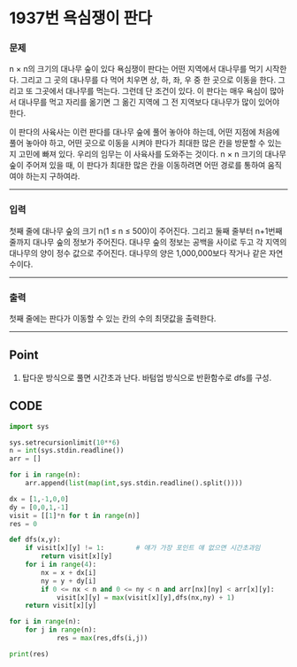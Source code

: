 # 1937번 욕심쟁이 판다



### 문제



n × n의 크기의 대나무 숲이 있다 욕심쟁이 판다는 어떤 지역에서 대나무를 먹기 시작한다. 그리고 그 곳의 대나무를 다 먹어 치우면 상, 하, 좌, 우 중 한 곳으로 이동을 한다. 그리고 또 그곳에서 대나무를 먹는다. 그런데 단 조건이 있다. 이 판다는 매우 욕심이 많아서 대나무를 먹고 자리를 옮기면 그 옮긴 지역에 그 전 지역보다 대나무가 많이 있어야 한다.

이 판다의 사육사는 이런 판다를 대나무 숲에 풀어 놓아야 하는데, 어떤 지점에 처음에 풀어 놓아야 하고, 어떤 곳으로 이동을 시켜야 판다가 최대한 많은 칸을 방문할 수 있는지 고민에 빠져 있다. 우리의 임무는 이 사육사를 도와주는 것이다. n × n 크기의 대나무 숲이 주어져 있을 때, 이 판다가 최대한 많은 칸을 이동하려면 어떤 경로를 통하여 움직여야 하는지 구하여라.

---

### 입력



첫째 줄에 대나무 숲의 크기 n(1 ≤ n ≤ 500)이 주어진다. 그리고 둘째 줄부터 n+1번째 줄까지 대나무 숲의 정보가 주어진다. 대나무 숲의 정보는 공백을 사이로 두고 각 지역의 대나무의 양이 정수 값으로 주어진다. 대나무의 양은 1,000,000보다 작거나 같은 자연수이다.

---

### 출력



첫째 줄에는 판다가 이동할 수 있는 칸의 수의 최댓값을 출력한다.

---

## Point



1. 탑다운 방식으로 풀면 시간초과 난다. 바텀업 방식으로 반환함수로 dfs를 구성.



## CODE

```python
import sys

sys.setrecursionlimit(10**6)
n = int(sys.stdin.readline())
arr = []

for i in range(n):
    arr.append(list(map(int,sys.stdin.readline().split())))

dx = [1,-1,0,0]
dy = [0,0,1,-1]
visit = [[1]*n for t in range(n)]
res = 0

def dfs(x,y):
    if visit[x][y] != 1:		# 얘가 가장 포인트 얘 없으면 시간초과임
        return visit[x][y]
    for i in range(4):
        nx = x + dx[i]
        ny = y + dy[i]
        if 0 <= nx < n and 0 <= ny < n and arr[nx][ny] < arr[x][y]:
            visit[x][y] = max(visit[x][y],dfs(nx,ny) + 1)
    return visit[x][y]

for i in range(n):
    for j in range(n):
            res = max(res,dfs(i,j))

print(res)
```

